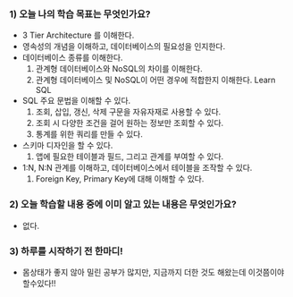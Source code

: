 ### 1) 오늘 나의 학습 목표는 무엇인가요?
  - 3 Tier Architecture 를 이해한다.
  - 영속성의 개념을 이해하고, 데이터베이스의 필요성을 인지한다.
  - 데이터베이스 종류를 이해한다.
    1) 관계형 데이터베이스와 NoSQL의 차이를 이해한다.
    2) 관계형 데이터베이스 및 NoSQL이 어떤 경우에 적합한지 이해한다.
  Learn SQL
  - SQL 주요 문법을 이해할 수 있다.
    1) 조회, 삽입, 갱신, 삭제 구문을 자유자재로 사용할 수 있다.
    2) 조회 시 다양한 조건을 걸어 원하는 정보만 조회할 수 있다.
    3) 통계를 위한 쿼리를 만들 수 있다.
  - 스키마 디자인을 할 수 있다.
    1) 앱에 필요한 테이블과 필드, 그리고 관계를 부여할 수 있다.
  - 1:N, N:N 관계를 이해하고, 데이터베이스에서 테이블을 조작할 수 있다.
    1) Foreign Key, Primary Key에 대해 이해할 수 있다.

### 2) 오늘 학습할 내용 중에 이미 알고 있는 내용은 무엇인가요?
  - 없다.

### 3) 하루를 시작하기 전 한마디!
  - 몸상태가 좋지 않아 밀린 공부가 많지만, 지금까지 더한 것도 해왔는데 이것쯤이야 할수있다!!
